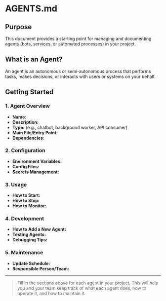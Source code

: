 # AGENTS.md

## Purpose
This document provides a starting point for managing and documenting agents (bots, services, or automated processes) in your project.

## What is an Agent?
An agent is an autonomous or semi-autonomous process that performs tasks, makes decisions, or interacts with users or systems on your behalf.

## Getting Started

### 1. Agent Overview
- **Name:**
- **Description:**
- **Type:** (e.g., chatbot, background worker, API consumer)
- **Main File/Entry Point:**
- **Dependencies:**

### 2. Configuration
- **Environment Variables:**
- **Config Files:**
- **Secrets Management:**

### 3. Usage
- **How to Start:**
- **How to Stop:**
- **How to Monitor:**

### 4. Development
- **How to Add a New Agent:**
- **Testing Agents:**
- **Debugging Tips:**

### 5. Maintenance
- **Update Schedule:**
- **Responsible Person/Team:**

---

> Fill in the sections above for each agent in your project. This will help you and your team keep track of what each agent does, how to operate it, and how to maintain it.
